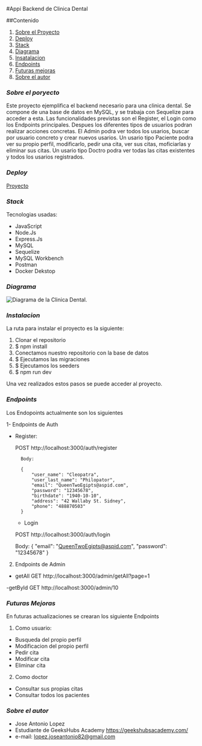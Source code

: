 #Appi Backend de Clinica Dental

##Contenido

1. [Sobre el Proyecto](#item1)
2. [Deploy](#item2)
3. [Stack](#item3)
4. [Diagrama](#item4)
5. [Insatalacion](#item5)
6. [Endpoints](#item6)
7. [Futuras mejoras](#item7)
8. [Sobre el autor](#item8)

<a name="item1"></a>

### _Sobre el poryecto_

Este proyecto ejemplifica el backend necesario para una clinica dental.
Se compone de una base de datos en MySQL, y se trabaja con Sequelize para acceder a esta.
Las funcionalidades previstas son el Register, el Login como los Endpoints principales.
Despues los diferentes tipos de usuarios podran realizar acciones concretas.
El Admin podra ver todos los usarios, buscar por usuario concreto y crear nuevos usarios.
Un usario tipo Paciente podra ver su propio perfil, modificarlo, pedir una cita, ver sus citas, moficiarlas y eliminar sus citas.
Un usario tipo Doctro podra ver todas las citas existentes y todos los usarios registrados.

<a name="item2"></a>

### _Deploy_

<div align:"center">
<a href="https://josejakkan.github.io/DentalClinic/">Proyecto</a>
</a>
</div>

<a name="item3"></a>

### _Stack_

Tecnologias usadas:

- JavaScript
- Node.Js
- Express.Js
- MySQL
- Sequelize
- MySQL Workbench
- Postman
- Docker Dekstop

<a name="item4"></a>

### _Diagrama_

![Diagrama de la Clinica Dental.](https://raw.githubusercontent.com/JoseJakkan/DentalClinic/main/assets/ClinicaDental.png)

<a name="item5"></a>

### _Instalacion_

La ruta para instalar el proyecto es la siguiente:

1. Clonar el repositorio
2. $ npm install
3. Conectamos nuestro repositorio con la base de datos
4. $ Ejecutamos las migraciones
5. $ Ejecutamos los seeders
6. $ npm run dev

Una vez realizados estos pasos se puede acceder al proyecto.

<a name="item6"></a>

### _Endpoints_

Los Endopoints actualmente son los siguientes

1- Endpoints de Auth

- Register:

  POST http://localhost:3000/auth/register

        Body:

        {
            "user_name": "Cleopatra",
            "user_last_name": "Philopator",
            "email": "QueenTwoEgipts@aspid.com",
            "password": "12345678",
            "birthdate": "1940-10-10",
            "address": "42 Wallaby St. Sidney",
            "phone": "488870503"
        }

  - Login

  POST http://localhost:3000/auth/login

  Body:
  {
  "email": "QueenTwoEgipts@aspid.com",
  "password": "12345678"
  }

2. Endpoints de Admin

- getAll
  GET http://localhost:3000/admin/getAll?page=1

-getById
GET http://localhost:3000/admin/10

<a name="item7"></a>

### _Futuras Mejoras_

En futuras actualizaciones se crearan los siguiente Endpoints

1. Como usuario:

- Busqueda del propio perfil
- Modificacion del propio perfil
- Pedir cita
- Modificar cita
- Eliminar cita

2.  Como doctor

- Consultar sus propias citas
- Consultar todos los pacientes

<a name="item8"></a>

### _Sobre el autor_

- Jose Antonio Lopez
- Estudiante de GeeksHubs Academy https://geekshubsacademy.com/
- e-mail: lopez.joseantonio82@gmail.com
